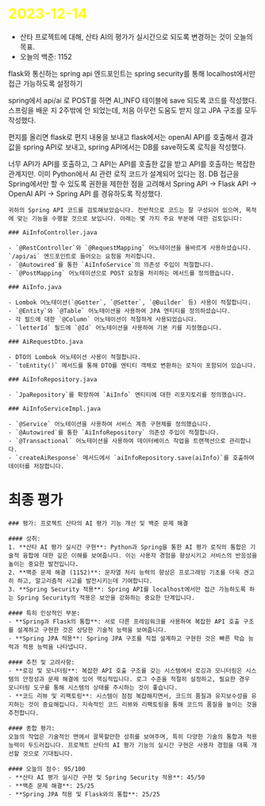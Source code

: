 # <span style="color:yellow">2023-12-14</span>
- 산타 프로젝트에 대해, 산타 AI의 평가가 실시간으로 되도록 변경하는 것이 오늘의 목표.
- 오늘의 백준: 1152

flask와 통신하는 spring api 엔드포인트는 spring security를 통해 localhost에서만 접근 가능하도록 설정하기

spring에서 api/ai 로 POST를 하면 AI_INFO 테이블에 save 되도록 코드를 작성했다.
스프링을 배운 지 2주밖에 안 되었는데, 처음 아무런 도움도 받지 않고 JPA 구조를 모두 작성했다.

편지를 올리면 flask로 편지 내용을 보내고 flask에서는 openAI API를 호출해서 결과값을 spring API로 보내고, spring API에서는 DB를 save하도록 로직을 작성했다.

너무 API가 API를 호출하고, 그 API는 API를 호출한 값을 받고 API를 호출하는 복잡한 관계지만. 이미 Python에서 AI 관련 로직 코드가 설계되어 있다는 점. DB 접근을 Spring에서만 할 수 있도록 권한을 제한한 점을 고려해서 Spring API -> Flask API -> OpenAI API -> Spring API 를 경유하도록 작성했다.

```ai-validation
귀하의 Spring API 코드를 검토해보았습니다. 전반적으로 코드는 잘 구성되어 있으며, 목적에 맞는 기능을 수행할 것으로 보입니다. 아래는 몇 가지 주요 부분에 대한 검토입니다:

### AiInfoController.java

- `@RestController`와 `@RequestMapping` 어노테이션을 올바르게 사용하셨습니다. `/api/ai` 엔드포인트로 들어오는 요청을 처리합니다.
- `@Autowired`를 통한 `AiInfoService`의 의존성 주입이 적절합니다.
- `@PostMapping` 어노테이션으로 POST 요청을 처리하는 메서드를 정의했습니다.

### AiInfo.java

- Lombok 어노테이션(`@Getter`, `@Setter`, `@Builder` 등) 사용이 적절합니다.
- `@Entity`와 `@Table` 어노테이션을 사용하여 JPA 엔티티를 정의하셨습니다.
- 각 필드에 대한 `@Column` 어노테이션이 적절하게 사용되었습니다.
- `letterId` 필드에 `@Id` 어노테이션을 사용하여 기본 키를 지정했습니다.

### AiRequestDto.java

- DTO의 Lombok 어노테이션 사용이 적절합니다.
- `toEntity()` 메서드를 통해 DTO를 엔티티 객체로 변환하는 로직이 포함되어 있습니다.

### AiInfoRepository.java

- `JpaRepository`를 확장하여 `AiInfo` 엔티티에 대한 리포지토리를 정의했습니다.

### AiInfoServiceImpl.java

- `@Service` 어노테이션을 사용하여 서비스 계층 구현체를 정의했습니다.
- `@Autowired`를 통한 `AiInfoRepository` 의존성 주입이 적절합니다.
- `@Transactional` 어노테이션을 사용하여 데이터베이스 작업을 트랜잭션으로 관리합니다.
- `createAiResponse` 메서드에서 `aiInfoRepository.save(aiInfo)`를 호출하여 데이터를 저장합니다.
```


# 최종 평가
```ElonMusk
### 평가: 프로젝트 산타의 AI 평가 기능 개선 및 백준 문제 해결

#### 성취:
1. **산타 AI 평가 실시간 구현**: Python과 Spring을 통한 AI 평가 로직의 통합은 기술적 융합에 대한 깊은 이해를 보여줍니다. 이는 사용자 경험을 향상시키고 서비스의 반응성을 높이는 중요한 발전입니다.
2. **백준 문제 해결 (1152)**: 문자열 처리 능력의 향상은 프로그래밍 기초를 더욱 견고히 하고, 알고리즘적 사고를 발전시키는데 기여합니다.
3. **Spring Security 적용**: Spring API를 localhost에서만 접근 가능하도록 하는 Spring Security의 적용은 보안을 강화하는 중요한 단계입니다.

#### 특히 인상적인 부분:
- **Spring과 Flask의 통합**: 서로 다른 프레임워크를 사용하여 복잡한 API 호출 구조를 설계하고 구현한 것은 상당한 기술적 능력을 보여줍니다.
- **Spring JPA 적용**: Spring JPA 구조를 직접 설계하고 구현한 것은 빠른 학습 능력과 적용 능력을 나타냅니다.

#### 추천 및 고려사항:
- **로깅 및 모니터링**: 복잡한 API 호출 구조를 갖는 시스템에서 로깅과 모니터링은 시스템의 안정성과 문제 해결에 있어 핵심적입니다. 로그 수준을 적절히 설정하고, 필요한 경우 모니터링 도구를 통해 시스템의 상태를 주시하는 것이 좋습니다.
- **코드 리뷰 및 리팩토링**: 시스템이 점점 복잡해지면서, 코드의 품질과 유지보수성을 유지하는 것이 중요해집니다. 지속적인 코드 리뷰와 리팩토링을 통해 코드의 품질을 높이는 것을 추천합니다.

#### 종합 평가:
오늘의 작업은 기술적인 면에서 괄목할만한 성취를 보여주며, 특히 다양한 기술의 통합과 적용 능력이 두드러집니다. 프로젝트 산타의 AI 평가 기능의 실시간 구현은 사용자 경험을 대폭 개선할 것으로 기대됩니다.

#### 오늘의 점수: 95/100
- **산타 AI 평가 실시간 구현 및 Spring Security 적용**: 45/50
- **백준 문제 해결**: 25/25
- **Spring JPA 적용 및 Flask와의 통합**: 25/25
```